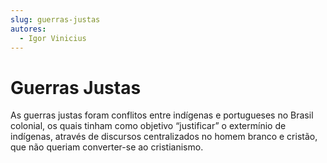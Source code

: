 ```yaml
---
slug: guerras-justas
autores:
  - Igor Vinicius
---
```


# Guerras Justas

As guerras justas foram conflitos entre indígenas e portugueses no Brasil colonial, os quais
tinham como objetivo “justificar” o extermínio de indígenas, através de discursos centralizados
no homem branco e cristão, que não queriam converter-se ao cristianismo.
